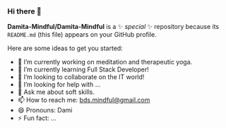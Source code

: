 ### Hi there 👋


**Damita-Mindful/Damita-Mindful** is a ✨ _special_ ✨ repository because its `README.md` (this file) appears on your GitHub profile.

Here are some ideas to get you started:

- 🔭 I’m currently working on meditation and therapeutic yoga.
- 🌱 I’m currently learning  Full Stack Developer!
- 👯 I’m looking to collaborate on the IT world!
- 🤔 I’m looking for help with ...
- 💬 Ask me about soft skills.
- 📫 How to reach me: bds.mindful@gmail.com
- 😄 Pronouns: Dami
- ⚡ Fun fact: ...
